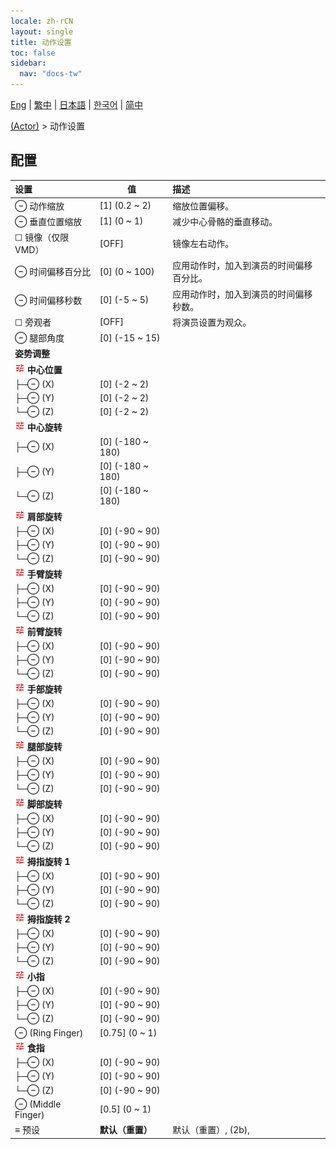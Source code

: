 ```yaml
---
locale: zh-rCN
layout: single
title: 动作设置
toc: false
sidebar:
  nav: "docs-tw"
---
```

[Eng](/dancexr/menu/2025.5/actor/actor_motion) | [繁中](/tw/dancexr/menu/2025.5/actor/actor_motion) | [日本語](/jp/dancexr/menu/2025.5/actor/actor_motion) | [한국어](/kr/dancexr/menu/2025.5/actor/actor_motion) | [简中](/zh/dancexr/menu/2025.5/actor/actor_motion)

[(Actor)](../menu#(Actor)) > 动作设置

## 配置

| 设置 | 值 | 描述 |
| :--- | --- | :--- |
| ⊖ 动作缩放 | [1] (0.2 ~ 2) | 缩放位置偏移。
| ⊖ 垂直位置缩放 | [1] (0 ~ 1) | 减少中心骨骼的垂直移动。
| ☐ 镜像（仅限 VMD） | [OFF] | 镜像左右动作。
| ⊖ 时间偏移百分比 | [0] (0 ~ 100) | 应用动作时，加入到演员的时间偏移百分比。
| ⊖ 时间偏移秒数 | [0] (-5 ~ 5) | 应用动作时，加入到演员的时间偏移秒数。
| ☐ 旁观者 | [OFF] | 将演员设置为观众。
| ⊖ 腿部角度 | [0] (-15 ~ 15) | 
|  **姿势调整** || 
| <img src="/images/icon/ic_tune.png" alt="tune icon"/> **中心位置** | | 
| ├─⊖ (X) | [0] (-2 ~ 2) | 
| ├─⊖ (Y) | [0] (-2 ~ 2) | 
| └─⊖ (Z) | [0] (-2 ~ 2) | 
| <img src="/images/icon/ic_tune.png" alt="tune icon"/> **中心旋转** | | 
| ├─⊖ (X) | [0] (-180 ~ 180) | 
| ├─⊖ (Y) | [0] (-180 ~ 180) | 
| └─⊖ (Z) | [0] (-180 ~ 180) | 
| <img src="/images/icon/ic_tune.png" alt="tune icon"/> **肩部旋转** | | 
| ├─⊖ (X) | [0] (-90 ~ 90) | 
| ├─⊖ (Y) | [0] (-90 ~ 90) | 
| └─⊖ (Z) | [0] (-90 ~ 90) | 
| <img src="/images/icon/ic_tune.png" alt="tune icon"/> **手臂旋转** | | 
| ├─⊖ (X) | [0] (-90 ~ 90) | 
| ├─⊖ (Y) | [0] (-90 ~ 90) | 
| └─⊖ (Z) | [0] (-90 ~ 90) | 
| <img src="/images/icon/ic_tune.png" alt="tune icon"/> **前臂旋转** | | 
| ├─⊖ (X) | [0] (-90 ~ 90) | 
| ├─⊖ (Y) | [0] (-90 ~ 90) | 
| └─⊖ (Z) | [0] (-90 ~ 90) | 
| <img src="/images/icon/ic_tune.png" alt="tune icon"/> **手部旋转** | | 
| ├─⊖ (X) | [0] (-90 ~ 90) | 
| ├─⊖ (Y) | [0] (-90 ~ 90) | 
| └─⊖ (Z) | [0] (-90 ~ 90) | 
| <img src="/images/icon/ic_tune.png" alt="tune icon"/> **腿部旋转** | | 
| ├─⊖ (X) | [0] (-90 ~ 90) | 
| ├─⊖ (Y) | [0] (-90 ~ 90) | 
| └─⊖ (Z) | [0] (-90 ~ 90) | 
| <img src="/images/icon/ic_tune.png" alt="tune icon"/> **脚部旋转** | | 
| ├─⊖ (X) | [0] (-90 ~ 90) | 
| ├─⊖ (Y) | [0] (-90 ~ 90) | 
| └─⊖ (Z) | [0] (-90 ~ 90) | 
| <img src="/images/icon/ic_tune.png" alt="tune icon"/> **拇指旋转 1** | | 
| ├─⊖ (X) | [0] (-90 ~ 90) | 
| ├─⊖ (Y) | [0] (-90 ~ 90) | 
| └─⊖ (Z) | [0] (-90 ~ 90) | 
| <img src="/images/icon/ic_tune.png" alt="tune icon"/> **拇指旋转 2** | | 
| ├─⊖ (X) | [0] (-90 ~ 90) | 
| ├─⊖ (Y) | [0] (-90 ~ 90) | 
| └─⊖ (Z) | [0] (-90 ~ 90) | 
| <img src="/images/icon/ic_tune.png" alt="tune icon"/> **小指** | | 
| ├─⊖ (X) | [0] (-90 ~ 90) | 
| ├─⊖ (Y) | [0] (-90 ~ 90) | 
| └─⊖ (Z) | [0] (-90 ~ 90) | 
| ⊖ (Ring Finger) | [0.75] (0 ~ 1) | 
| <img src="/images/icon/ic_tune.png" alt="tune icon"/> **食指** | | 
| ├─⊖ (X) | [0] (-90 ~ 90) | 
| ├─⊖ (Y) | [0] (-90 ~ 90) | 
| └─⊖ (Z) | [0] (-90 ~ 90) | 
| ⊖ (Middle Finger) | [0.5] (0 ~ 1) | 
| ≡ 预设 | **默认（重置）** | 默认（重置）, (2b),  |
